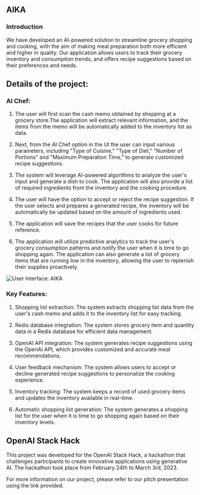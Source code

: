 ## AIKA

### Introduction 
We have developed an AI-powered solution to streamline grocery shopping and cooking, with the aim of making meal preparation both more efficient and higher in quality. Our application allows users to track their grocery inventory and consumption trends, and offers recipe suggestions based on their preferences and needs.

## Details of the project: 

### AI Chef: 

1. The user will first scan the cash memo obtained by shopping at a grocery store.The application will extract relevant information, and the items from the memo will be automatically added to the inventory list as data.

2. Next, from the AI Chef option in the UI the user can input various parameters, including "Type of Cuisine," "Type of Diet," "Number of Portions" and "Maximum Preparation Time," to generate customized recipe suggestions.

3. The system will leverage AI-powered algorithms to analyze the user's input and generate a dish to cook. The application will also provide a list of required ingredients from the inventory and the cooking procedure.

4. The user will have the option to accept or reject the recipe suggestion. If the user selects and prepares a generated recipe, the inventory will be automatically be updated based on the amount of ingredients used. 

5. The application will save the recipes that the user cooks for future reference.

6. The application will utilize predictive analytics to track the user's grocery consumption patterns and notify the user when it is time to go shopping again. The application can also generate a list of grocery items that are running low in the inventory, allowing the user to replenish their supplies proactively. 

![User Interface: AIKA](D:\Codes\lynx_ai\assets\AIKA_UI.jpg)

### Key Features: 

1. Shopping list extraction: The system extracts shopping list data from the user's cash memo and adds it to the inventory list for easy tracking.

2. Redis database integration: The system stores grocery item and quantity data in a Redis database for efficient data management.

3. OpenAI API integration: The system generates recipe suggestions using the OpenAI API, which provides customized and accurate meal recommendations.

4. User feedback mechanism: The system allows users to accept or decline generated recipe suggestions to personalize the cooking experience.

5. Inventory tracking: The system keeps a record of used grocery items and updates the inventory available in real-time.

6. Automatic shopping list generation: The system generates a shopping list for the user when it is time to go shopping again based on their inventory levels.


## OpenAI Stack Hack
This project was developed for the OpenAI Stack Hack, a hackathon that challenges participants to create innovative applications using generative AI. The hackathon took place from February 24th to March 3rd, 2023. 

For more information on our project, please refer to our pitch presentation using the link provided.